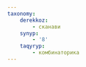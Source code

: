 ```yaml
---
taxonomy:
    derekkoz:
        - сканави
    synyp:
        - '8'
    taqyryp:
        - комбинаторика
---
```


